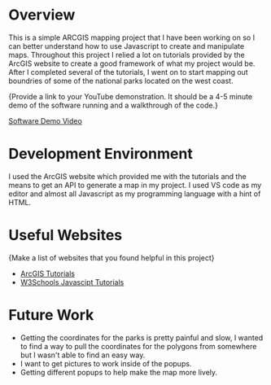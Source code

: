 # Overview

This is a simple ARCGIS mapping project that I have been working on so I can better understand how to use Javascript to create and manipulate maps. Throughout this project
I relied a lot on tutorials provided by the ArcGIS website to create a good framework of what my project would be. After I completed several of the tutorials, I 
went on to start mapping out boundries of some of the national parks located on the west coast. 

{Provide a link to your YouTube demonstration.  It should be a 4-5 minute demo of the software running and a walkthrough of the code.}

[Software Demo Video](https://www.youtube.com/watch?v=8Ke_4ur7IDg&ab_channel=GarrettStanger)

# Development Environment

I used the ArcGIS website which provided me with the tutorials and the means to get an API to generate a map in my project. I used VS code as my editor and almost all
Javascript as my programming language with a hint of HTML.

# Useful Websites

{Make a list of websites that you found helpful in this project}
* [ArcGIS Tutorials](https://developers.arcgis.com/documentation/mapping-apis-and-services/tutorials/)
* [W3Schools Javascipt Tutorials](https://www.w3schools.com/js/)

# Future Work

* Getting the coordinates for the parks is pretty painful and slow, I wanted to find a way to pull the coordinates for the polygons from somewhere but I wasn't able to find an easy way.
* I want to get pictures to work inside of the popups.
* Getting different popups to help make the map more lively.

